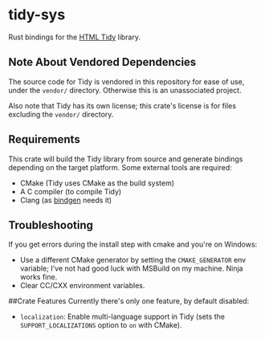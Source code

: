 # tidy-sys
Rust bindings for the [HTML Tidy](https://github.com/htacg/tidy-html5) library.

## Note About Vendored Dependencies
The source code for Tidy is vendored in this repository for ease of use, under the `vendor/` directory.
Otherwise this is an unassociated project.

Also note that Tidy has its own license; this crate's license is for files excluding the `vendor/` directory.

## Requirements
This crate will build the Tidy library from source and generate bindings depending on the target platform.
Some external tools are required:
- CMake (Tidy uses CMake as the build system)
- A C compiler (to compile Tidy)
- Clang (as [bindgen](https://github.com/htacg/tidy-html5) needs it)

## Troubleshooting
If you get errors during the install step with cmake and you're on Windows:
- Use a different CMake generator by setting the `CMAKE_GENERATOR` env variable; I've not had good luck with MSBuild on my machine. Ninja works fine.
- Clear CC/CXX environment variables.

##Crate Features
Currently there's only one feature, by default disabled:
- `localization`: Enable multi-language support in Tidy (sets the `SUPPORT_LOCALIZATIONS` option to `on` with CMake).

